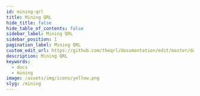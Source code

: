 ```yaml
---
id: mining-qrl
title: Mining QRL
hide_title: false
hide_table_of_contents: false
sidebar_label: Mining QRL
sidebar_position: 1
pagination_label: Mining QRL
custom_edit_url: https://github.com/theqrl/documentation/edit/master/docs/basics/what-is-qrl.md
description: Mining QRL
keywords:
  - docs
  - mining
image: /assets/img/icons/yellow.png
slyg: /mining
---
```



